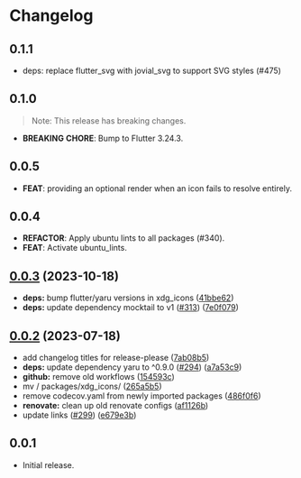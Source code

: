 # Changelog

## 0.1.1

 - deps: replace flutter_svg with jovial_svg to support SVG styles (#475)

## 0.1.0

> Note: This release has breaking changes.

 - **BREAKING** **CHORE**: Bump to Flutter 3.24.3.

## 0.0.5

 - **FEAT**: providing an optional render when an icon fails to resolve entirely.

## 0.0.4

 - **REFACTOR**: Apply ubuntu lints to all packages (#340).
 - **FEAT**: Activate ubuntu_lints.

## [0.0.3](https://github.com/canonical/ubuntu-flutter-plugins/compare/xdg_icons-v0.0.2...xdg_icons-v0.0.3) (2023-10-18)


* **deps:** bump flutter/yaru versions in xdg_icons ([41bbe62](https://github.com/canonical/ubuntu-flutter-plugins/commit/41bbe62bd17a36bfbe9d255f0e2cf5d21dc4759c))
* **deps:** update dependency mocktail to v1 ([#313](https://github.com/canonical/ubuntu-flutter-plugins/issues/313)) ([7e0f079](https://github.com/canonical/ubuntu-flutter-plugins/commit/7e0f079290673734ee63ac3e3f8ebb20733c3262))

## [0.0.2](https://github.com/canonical/ubuntu-flutter-plugins/compare/xdg_icons-v0.0.1...xdg_icons-v0.0.2) (2023-07-18)


* add changelog titles for release-please ([7ab08b5](https://github.com/canonical/ubuntu-flutter-plugins/commit/7ab08b564ce1c4819f0a5245f9d814baa492e5da))
* **deps:** update dependency yaru to ^0.9.0 ([#294](https://github.com/canonical/ubuntu-flutter-plugins/issues/294)) ([a7a53c9](https://github.com/canonical/ubuntu-flutter-plugins/commit/a7a53c9b96879e697c7078edd3e7791947f99e77))
* **github:** remove old workflows ([154593c](https://github.com/canonical/ubuntu-flutter-plugins/commit/154593c71e41672e830d3dc208231de10fd86b4e))
* mv / packages/xdg_icons/ ([265a5b5](https://github.com/canonical/ubuntu-flutter-plugins/commit/265a5b51beb22addf6fd78c2585b68778d8f4a30))
* remove codecov.yaml from newly imported packages ([486f0f6](https://github.com/canonical/ubuntu-flutter-plugins/commit/486f0f696ab14f9d068a1cbae561152834c3a129))
* **renovate:** clean up old renovate configs ([af1126b](https://github.com/canonical/ubuntu-flutter-plugins/commit/af1126ba62d60fb411ddb0b29e326f0f51a6b297))
* update links ([#299](https://github.com/canonical/ubuntu-flutter-plugins/issues/299)) ([e679e3b](https://github.com/canonical/ubuntu-flutter-plugins/commit/e679e3b3a8a6316a0fc56e9695a6798d26f3929b))

## 0.0.1

- Initial release.
